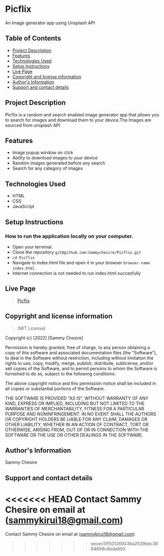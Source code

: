 # Picflix
An Image generator app using Unsplash API

## Table of Contents
- [Project Description](#project-description)
- [Features](#features)
- [Technologies Used](#technology-used)
- [Setup Instructions](#setup-instructions)
- [Live Page](#live-page)
- [Copyright and license information](#copyright-and-license-information)
- [Author's Information](#authors-information)
- [Support and contact details](#support-and-contact-details)


## Project Description
Picflix is a random and search enabled image generator app that allows you to search for images and download them to your device.The Images are sourced from unsplash API.

## Features
- Image popup window on click
- Ability to download images to your device
- Random images generated before any search
- Search for any category of images



## Technologies Used
- HTML
- CSS
- JavaScript


## Setup Instructions

### How to run the application locally on your computer.
- Open your terminal.
- Clone the repository `git@github.com:Sammychesire/Picflix.git`
- `cd Picflix`
- Navigate to index.html file and open it in your browser `browser-name index.html`.
- Internet connection is not needed to run index.html succesfully


## Live Page
>  [Picflix](https://sammychesire.github.io/Picflix/)


## Copyright and license information
> [MIT License]

Copyright (c) [2022] [Sammy Chesire]

Permission is hereby granted, free of charge, to any person obtaining a copy of this software and associated documentation files (the "Software"), to deal in the Software without restriction, including without limitation the rights to use, copy, modify, merge, publish, distribute, sublicense, and/or sell copies of the Software, and to permit persons to whom the Software is furnished to do so, subject to the following conditions:

The above copyright notice and this permission notice shall be included in all copies or substantial portions of the Software.

THE SOFTWARE IS PROVIDED "AS IS", WITHOUT WARRANTY OF ANY KIND, EXPRESS OR IMPLIED, INCLUDING BUT NOT LIMITED TO THE WARRANTIES OF MERCHANTABILITY, FITNESS FOR A PARTICULAR PURPOSE AND NONINFRINGEMENT. IN NO EVENT SHALL THE AUTHORS OR COPYRIGHT HOLDERS BE LIABLE FOR ANY CLAIM, DAMAGES OR OTHER LIABILITY, WHETHER IN AN ACTION OF CONTRACT, TORT OR OTHERWISE, ARISING FROM, OUT OF OR IN CONNECTION WITH THE SOFTWARE OR THE USE OR OTHER DEALINGS IN THE SOFTWARE.

## Author's Information
Sammy Chesire

## Support and contact details
<<<<<<< HEAD
Contact Sammy Chesire on email at (sammykirui18@gmail.com)
=======
Contact Sammy Chesire on email at (sammykirui18@gmail.com)
>>>>>>> eecec5ff501269436a2539bbc3664699c8bde893
